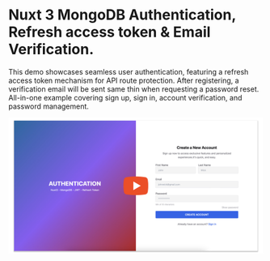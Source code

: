 # Nuxt 3 MongoDB Authentication, Refresh access token & Email Verification.

This demo showcases seamless user authentication, featuring a refresh access token mechanism for API route protection. After registering, a verification email will be sent same thin when requesting a password reset. All-in-one example covering sign up, sign in, account verification, and password management.

[![Video Example](./public//thumbnail-1.jpg)](https://www.youtube.com/watch?v=y6ulxSMYf40)


